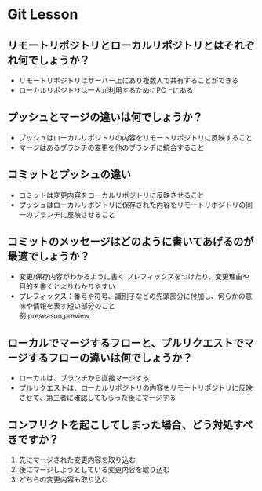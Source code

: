 # Git Lesson

## リモートリポジトリとローカルリポジトリとはそれぞれ何でしょうか？

- リモートリポジトリはサーバー上にあり複数人で共有することができる
- ローカルリポジトリは一人が利用するためにPC上にある 


## プッシュとマージの違いは何でしょうか？

- プッシュはローカルリポジトリの内容をリモートリポジトリに反映すること
- マージはあるブランチの変更を他のブランチに統合すること


## コミットとプッシュの違い

- コミットは変更内容をローカルリポジトリに反映させること
- プッシュはローカルリポジトリに保存された内容をリモートリポジトリの同一のブランチに反映させること



## コミットのメッセージはどのように書いてあげるのが最適でしょうか？

- 変更/保存内容がわかるように書く  プレフィックスをつけたり、変更理由や目的を書くとよりわかりやすい
- プレフィックス：番号や符号、識別子などの先頭部分に付加し、何らかの意味や情報を表す短い部分のこと  
例:preseason,preview


## ローカルでマージするフローと、プルリクエストでマージするフローの違いは何でしょうか？

- ローカルは、ブランチから直接マージする
- プルリクエストは、ローカルリポジトリの内容をリモートリポジトリに反映させて、第三者に確認してもらった後にマージする


## コンフリクトを起こしてしまった場合、どう対処すべきですか？

1. 先にマージされた変更内容を取り込む
2. 後にマージしようとしている変更内容を取り込む
3. どちらの変更内容も取り込む
